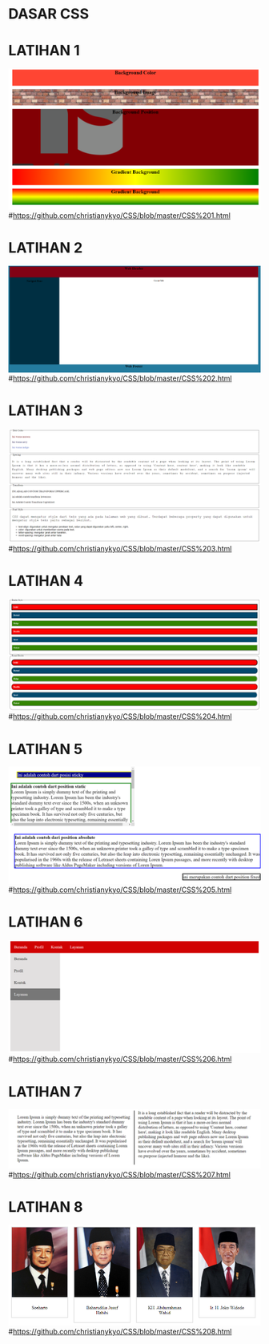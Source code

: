 # DASAR CSS
# LATIHAN 1
![Alt Text](https://github.com/christianykyo/CSS/blob/master/Lat%201.png)
#https://github.com/christianykyo/CSS/blob/master/CSS%201.html

# LATIHAN 2
![Alt Text](https://github.com/christianykyo/CSS/blob/master/Lat%202.png)
#https://github.com/christianykyo/CSS/blob/master/CSS%202.html

# LATIHAN 3
![Alt Text](https://github.com/christianykyo/CSS/blob/master/Lat%203.png)
#https://github.com/christianykyo/CSS/blob/master/CSS%203.html

# LATIHAN 4
![Alt Text](https://github.com/christianykyo/CSS/blob/master/Lat%204.png)
#https://github.com/christianykyo/CSS/blob/master/CSS%204.html

# LATIHAN 5
![Alt Text](https://github.com/christianykyo/CSS/blob/master/Lat%205.png)
#https://github.com/christianykyo/CSS/blob/master/CSS%205.html

# LATIHAN 6
![Alt Text](https://github.com/christianykyo/CSS/blob/master/Lat%206.png)
#https://github.com/christianykyo/CSS/blob/master/CSS%206.html

# LATIHAN 7
![Alt Text](https://github.com/christianykyo/CSS/blob/master/Lat%207.png)
#https://github.com/christianykyo/CSS/blob/master/CSS%207.html

# LATIHAN 8
![Alt Text](https://github.com/christianykyo/CSS/blob/master/Lat%208.png)
#https://github.com/christianykyo/CSS/blob/master/CSS%208.html
